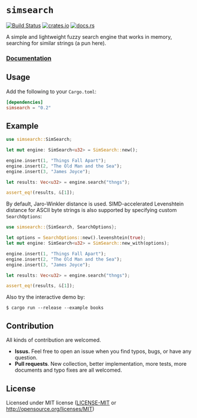 # `simsearch`

[![Build Status](https://travis-ci.com/andylokandy/simsearch-rs.svg?branch=master)](https://travis-ci.com/andylokandy/simsearch-rs)
[![crates.io](https://img.shields.io/crates/v/simsearch.svg)](https://crates.io/crates/simsearch)
[![docs.rs](https://docs.rs/simsearch/badge.svg)](https://docs.rs/simsearch)

A simple and lightweight fuzzy search engine that works in memory, searching for similar strings (a pun here).

### [**Documentation**](https://docs.rs/simsearch)

## Usage

Add the following to your `Cargo.toml`:

```toml
[dependencies]
simsearch = "0.2"
```

## Example

```rust
use simsearch::SimSearch;

let mut engine: SimSearch<u32> = SimSearch::new();

engine.insert(1, "Things Fall Apart");
engine.insert(2, "The Old Man and the Sea");
engine.insert(3, "James Joyce");

let results: Vec<u32> = engine.search("thngs");

assert_eq!(results, &[1]);
```
By default, Jaro-Winkler distance is used. SIMD-accelerated Levenshtein distance
for ASCII byte strings is also supported by specifying custom `SearchOptions`:
```rust
use simsearch::{SimSearch, SearchOptions};

let options = SearchOptions::new().levenshtein(true);
let mut engine: SimSearch<u32> = SimSearch::new_with(options);

engine.insert(1, "Things Fall Apart");
engine.insert(2, "The Old Man and the Sea");
engine.insert(3, "James Joyce");

let results: Vec<u32> = engine.search("thngs");

assert_eq!(results, &[1]);
```

Also try the interactive demo by:

```
$ cargo run --release --example books
```

## Contribution

All kinds of contribution are welcomed.

- **Issus.** Feel free to open an issue when you find typos, bugs, or have any question.
- **Pull requests**. New collection, better implementation, more tests, more documents and typo fixes are all welcomed.

## License

Licensed under MIT license ([LICENSE-MIT](LICENSE-MIT) or http://opensource.org/licenses/MIT)
